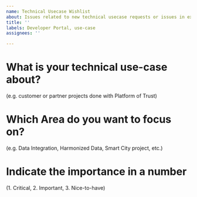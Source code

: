 ```yaml
---
name: Technical Usecase Wishlist
about: Issues related to new technical usecase requests or issues in existing ones.
title: ''
labels: Developer Portal, use-case
assignees: ''

---
```


# What is your technical use-case about?
(e.g. customer or partner projects done with Platform of Trust)

# Which Area do you want to focus on?
(e.g. Data Integration, Harmonized Data, Smart City project, etc.)

# Indicate the importance in a number
(1. Critical, 2. Important, 3. Nice-to-have)
